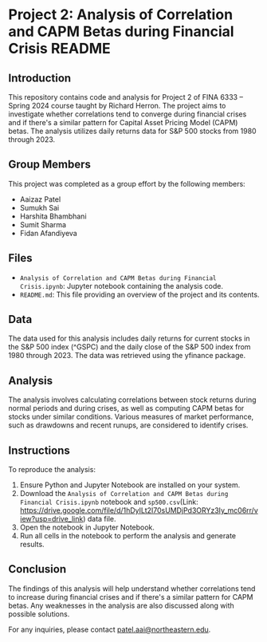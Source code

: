 # Project 2: Analysis of Correlation and CAPM Betas during Financial Crisis README

## Introduction

This repository contains code and analysis for Project 2 of FINA 6333 – Spring 2024 course taught by Richard Herron. The project aims to investigate whether correlations tend to converge during financial crises and if there's a similar pattern for Capital Asset Pricing Model (CAPM) betas. The analysis utilizes daily returns data for S&P 500 stocks from 1980 through 2023.

## Group Members

This project was completed as a group effort by the following members:
- Aaizaz Patel
- Sumukh Sai
- Harshita Bhambhani
- Sumit Sharma
- Fidan Afandiyeva

## Files

- `Analysis of Correlation and CAPM Betas during Financial Crisis.ipynb`: Jupyter notebook containing the analysis code.
- `README.md`: This file providing an overview of the project and its contents.

## Data

The data used for this analysis includes daily returns for current stocks in the S&P 500 index (^GSPC) and the daily close of the S&P 500 index from 1980 through 2023. The data was retrieved using the yfinance package.

## Analysis

The analysis involves calculating correlations between stock returns during normal periods and during crises, as well as computing CAPM betas for stocks under similar conditions. Various measures of market performance, such as drawdowns and recent runups, are considered to identify crises.

## Instructions

To reproduce the analysis:

1. Ensure Python and Jupyter Notebook are installed on your system.
2. Download the `Analysis of Correlation and CAPM Betas during Financial Crisis.ipynb` notebook and `sp500.csv`(Link: https://drive.google.com/file/d/1hDyILt2I70sUMDjPd3ORYz3Iy_mc06rr/view?usp=drive_link) data file.
4. Open the notebook in Jupyter Notebook.
5. Run all cells in the notebook to perform the analysis and generate results.

## Conclusion

The findings of this analysis will help understand whether correlations tend to increase during financial crises and if there's a similar pattern for CAPM betas. Any weaknesses in the analysis are also discussed along with possible solutions.

For any inquiries, please contact patel.aai@northeastern.edu.

